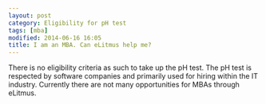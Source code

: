 ```yaml
---
layout: post
category: Eligibility for pH test
tags: [mba]
modified: 2014-06-16 16:05
title: I am an MBA. Can eLitmus help me?
---
```




There is no eligibility criteria as such to take up the pH test. The pH test is respected by software companies and primarily used for hiring within the IT industry. Currently there are not many opportunities for MBAs through eLitmus.

